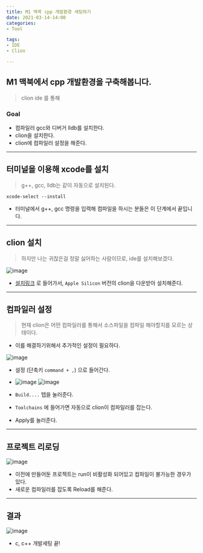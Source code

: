 ```yaml
---
title: M1 맥북 cpp 개발환경 세팅하기
date: 2021-03-14-14:00
categories:
- Tool

tags:
- IDE
- Clion

---
```


## M1 맥북에서 cpp 개발환경을 구축해봅니다.
> clion ide 를 통해


### Goal
- 컴파일러 gcc와 디버거 lldb를 설치한다.
- clion을 설치한다.
- clion에 컴파일러 설정을 해준다.

---


## 터미널을 이용해 xcode를 설치
> g++, gcc, lldb는 같이 자동으로 설치된다.

```
xcode-select --install
```

- 터미널에서 g++, gcc 명령을 입력해 컴파일을 하시는 분들은 이 단계에서 끝입니다.

---


## clion 설치
> 하지만 나는 귀찮은걸 정말 싫어하는 사람이므로, ide를 설치해보겠다.
  

![image](https://user-images.githubusercontent.com/43930419/111025393-1cff0c80-8427-11eb-8d72-bc58207c434d.png)

- [설치링크](https://www.jetbrains.com/ko-kr/clion/) 로 들어가서, `Apple Silicon` 버전의 clion을 다운받아 설치해준다.

---

## 컴파일러 설정
> 현재 clion은 어떤 컴파일러를 통해서 소스파일을 컴파일 해야할지를 모르는 상태이다.

- 이를 해결하기위해서 추가적인 설정이 필요하다.

![image](https://user-images.githubusercontent.com/43930419/111024774-e673c280-8423-11eb-9ec7-4aa11dca5019.png)


- 설정 (단축키 `command + ,`) 으로 들어간다.
  
- ![image](https://user-images.githubusercontent.com/43930419/111024800-fd1a1980-8423-11eb-8018-65cd1af284cd.png)
![image](https://user-images.githubusercontent.com/43930419/111024811-07d4ae80-8424-11eb-81b3-7ded564d3534.png)

- `Build....` 탭을 눌러준다.
- `Toolchains` 에 들어가면 자동으로 clion이 컴파일러를 잡는다.
- Apply를 눌러준다.

---

## 프로젝트 리로딩

![image](https://user-images.githubusercontent.com/43930419/111024824-11f6ad00-8424-11eb-9b5b-c79205f51dd2.png)

- 이전에 만들어둔 프로젝트는 run이 비활성화 되어있고 컴파일이 불가능한 경우가 있다.
- 새로운 컴파일러를 잡도록 Reload를 해준다.

---

## 결과

![image](https://user-images.githubusercontent.com/43930419/111058397-c8649b80-84d1-11eb-8e75-c876937ca819.png)


- c, c++ 개발세팅 끝!